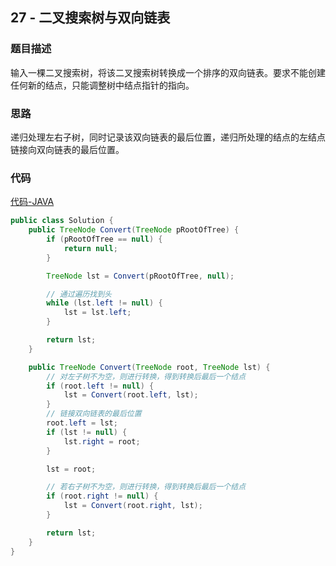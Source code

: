 ## 27 - 二叉搜索树与双向链表

### 题目描述

输入一棵二叉搜索树，将该二叉搜索树转换成一个排序的双向链表。要求不能创建任何新的结点，只能调整树中结点指针的指向。

### 思路

递归处理左右子树，同时记录该双向链表的最后位置，递归所处理的结点的左结点链接向双向链表的最后位置。

### 代码
[代码-JAVA](Solution.java)

```java
public class Solution {
    public TreeNode Convert(TreeNode pRootOfTree) {
        if (pRootOfTree == null) {
            return null;
        }

        TreeNode lst = Convert(pRootOfTree, null);

        // 通过遍历找到头
        while (lst.left != null) {
            lst = lst.left;
        }

        return lst;
    }

    public TreeNode Convert(TreeNode root, TreeNode lst) {
        // 对左子树不为空，则进行转换，得到转换后最后一个结点
        if (root.left != null) {
            lst = Convert(root.left, lst);
        }
        // 链接双向链表的最后位置
        root.left = lst;
        if (lst != null) {
            lst.right = root;
        }

        lst = root;

        // 若右子树不为空，则进行转换，得到转换后最后一个结点
        if (root.right != null) {
            lst = Convert(root.right, lst);
        }

        return lst;
    }
}
```